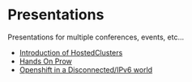 # Presentations

Presentations for multiple conferences, events, etc...

- [Introduction of HostedClusters](https://go-talks.appspot.com/github.com/jparrill/presentations/IntroductionToHostedClusters/introduction-to-hostedcluster.slide)
- [Hands On Prow](https://go-talks.appspot.com/github.com/jparrill/presentations/IntroductionToHostedClusters/introduction-to-hostedcluster.slide)
- [Openshift in a Disconnected/IPv6 world](https://go-talks.appspot.com/github.com/jparrill/presentations/OpenshiftDisconnectedIPv6/openshift-disconnected.slide)
